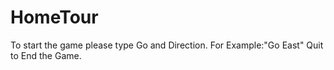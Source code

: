 # HomeTour
To start the game please type Go and Direction. 
For Example:"Go East"
Quit to End the Game.
